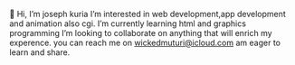  👋 Hi, I’m joseph kuria
I’m interested in web development,app development and animation also cgi.
I’m currently learning html and graphics programming
I’m looking to collaborate on anything that will enrich my experence.
you can reach me on wickedmuturi@icloud.com am eager to learn and share.



